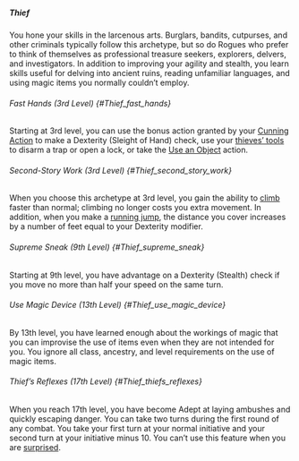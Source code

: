##### Thief

You hone your skills in the larcenous arts.
Burglars, bandits, cutpurses, and other criminals typically follow this archetype, but so do Rogues who prefer to think of themselves as professional treasure seekers, explorers, delvers, and investigators.
In addition to improving your agility and stealth, you learn skills useful for delving into ancient ruins, reading unfamiliar languages, and using magic items you normally couldn’t employ.

###### Fast Hands (3rd Level) {#Thief_fast_hands}

Starting at 3rd level, you can use the bonus action granted by your [Cunning Action](#Rogue_cunning_action) to make a Dexterity (Sleight of Hand) check, use your [thieves’ tools](#Tools_tools) to disarm a trap or open a lock, or take the [Use an Object](#Combat_Actions_use_an_object) action.

###### Second-Story Work (3rd Level) {#Thief_second_story_work}

When you choose this archetype at 3rd level, you gain the ability to [climb](#Exploration_Movement_climbing_swimming_and_crawling) faster than normal; climbing no longer costs you extra movement.
In addition, when you make a [running jump](#Exploration_Movement_jumping), the distance you cover increases by a number of feet equal to your Dexterity modifier.

###### Supreme Sneak (9th Level) {#Thief_supreme_sneak}

Starting at 9th level, you have advantage on a Dexterity (Stealth) check if you move no more than half your speed on the same turn.

###### Use Magic Device (13th Level) {#Thief_use_magic_device}

By 13th level, you have learned enough about the workings of magic that you can improvise the use of items even when they are not intended for you.
You ignore all class, ancestry, and level requirements on the use of magic items.

<!-- spell-checker:words thiefs -->
###### Thief’s Reflexes (17th Level) {#Thief_thiefs_reflexes}

When you reach 17th level, you have become Adept at laying ambushes and quickly escaping danger.
You can take two turns during the first round of any combat.
You take your first turn at your normal initiative and your second turn at your initiative minus 10.
You can’t use this feature when you are [surprised](#Combat_General_Terms_surprise).
